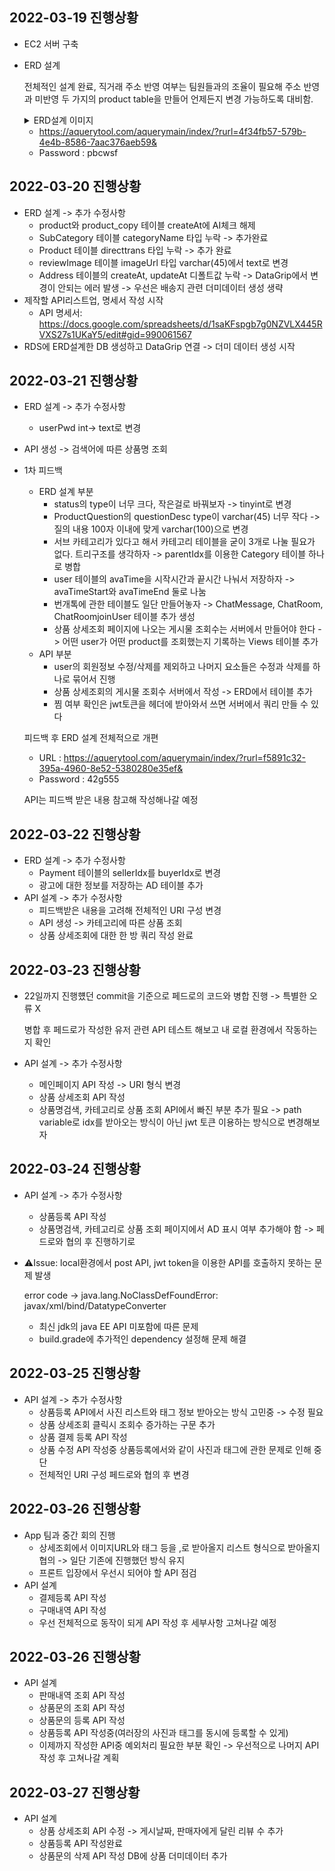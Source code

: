 ## 2022-03-19 진행상황
+ EC2 서버 구축
+ ERD 설계

  전체적인 설계 완료, 직거래 주소 반영 여부는 팀원들과의 조율이 필요해 주소 반영과 미반영 두 가지의 product table을 만들어 언제든지 변경 가능하도록 대비함.

  <details>
  <summary>ERD설계 이미지</summary>
  <div markdown="1">
    
  + ![화면 캡처 2022-03-20 011923](https://user-images.githubusercontent.com/77482065/159129383-35773f7b-8040-4611-a6fb-43622614faf2.png)
  </div>
  </details>
  
  + https://aquerytool.com/aquerymain/index/?rurl=4f34fb57-579b-4e4b-8586-7aac376aeb59&
  + Password : pbcwsf
  
## 2022-03-20 진행상황
+ ERD 설계 -> 추가 수정사항
  + product와 product_copy 테이블 createAt에  AI체크 해제
  + SubCategory 테이블 categoryName 타입 누락 -> 추가완료
  + Product 테이블 directtrans 타입 누락 -> 추가 완료
  + reviewImage 테이블 imageUrl 타입 varchar(45)에서 text로 변경
  + Address 테이블의 createAt, updateAt 디폴트값 누락 -> DataGrip에서 변경이 안되는 에러 발생 -> 우선은 배송지 관련 더미데이터 생성 생략
+ 제작할 API리스트업, 명세서 작성 시작
  + API 명세서: https://docs.google.com/spreadsheets/d/1saKFspgb7g0NZVLX445RVXS27s1UKaY5/edit#gid=990061567
+ RDS에 ERD설계한 DB 생성하고 DataGrip 연결 -> 더미 데이터 생성 시작

## 2022-03-21 진행상황
+ ERD 설계 -> 추가 수정사항
  +  userPwd int-> text로 변경
+ API 생성 -> 검색어에 따른 상품명 조회

+ 1차 피드백
  + ERD 설계 부분
    + status의 type이 너무 크다, 작은걸로 바꿔보자 -> tinyint로 변경
    + ProductQuestion의 questionDesc type이 varchar(45) 너무 작다 -> 질의 내용 100자 이내에 맞게 varchar(100)으로 변경
    + 서브 카테고리가 있다고 해서 카테고리 테이블을 굳이 3개로 나눌 필요가 없다. 트리구조를 생각하자 -> parentIdx를 이용한 Category 테이블 하나로 병합
    + user 테이블의 avaTime을 시작시간과 끝시간 나눠서 저장하자 -> avaTimeStart와 avaTimeEnd 둘로 나눔
    + 번개톡에 관한 테이블도 일단 만들어놓자 -> ChatMessage, ChatRoom, ChatRoomjoinUser 테이블 추가 생성
    + 상품 상세조회 페이지에 나오는 게시물 조회수는 서버에서 만들어야 한다 -> 어떤 user가 어떤 product를 조회했는지 기록하는 Views 테이블 추가
  + API 부분
    + user의 회원정보 수정/삭제를 제외하고 나머지 요소들은 수정과 삭제를 하나로 묶어서 진행
    + 상품 상세조회의 게시물 조회수 서버에서 작성 -> ERD에서 테이블 추가
    + 찜 여부 확인은 jwt토큰을 헤더에 받아와서 쓰면 서버에서 쿼리 만들 수 있다 

  피드백 후 ERD 설계 전체적으로 개편 
  + URL : https://aquerytool.com/aquerymain/index/?rurl=f5891c32-395a-4960-8e52-5380280e35ef&
  + Password : 42g555
  
  API는 피드백 받은 내용 참고해 작성해나갈 예정
   
## 2022-03-22 진행상황
  + ERD 설계 -> 추가 수정사항
    +  Payment 테이블의 sellerIdx를 buyerIdx로 변경
    +  광고에 대한 정보를 저장하는 AD 테이블 추가
  + API 설계 -> 추가 수정사항
    +  피드백받은 내용을 고려해 전체적인 URI 구성 변경
    +  API 생성 -> 카테고리에 따른 상품 조회
    +  상품 상세조회에 대한 한 방 쿼리 작성 완료

## 2022-03-23 진행상황
  + 22일까지 진행헀던 commit을 기준으로 페드로의 코드와 병합 진행 -> 특별한 오류 X

    병합 후 페드로가 작성한 유저 관련 API 테스트 해보고 내 로컬 환경에서 작동하는지 확인
  
  + API 설계 -> 추가 수정사항
    + 메인페이지 API 작성 -> URI 형식 변경
    + 상품 상세조회 API 작성
    + 상품명검색, 카테고리로 상품 조회 API에서 빠진 부분 추가 필요 -> path variable로 idx를 받아오는 방식이 아닌 jwt 토큰 이용하는 방식으로 변경해보자


 
 ## 2022-03-24 진행상황
  + API 설계 -> 추가 수정사항
    + 상품등록 API 작성 
    + 상품명검색, 카테고리로 상품 조회 페이지에서 AD 표시 여부 추가해야 함 -> 페드로와 협의 후 진행하기로

  + ⚠Issue: local환경에서 post API, jwt token을 이용한 API를 호출하지 못하는 문제 발생
  
     error code -> java.lang.NoClassDefFoundError: javax/xml/bind/DatatypeConverter
     
    +  최신 jdk의 java EE API 미포함에 따른 문제
    +  build.grade에 추가적인 dependency 설정해 문제 해결


 ## 2022-03-25 진행상황
  + API 설계 -> 추가 수정사항
    + 상품등록 API에서 사진 리스트와 태그 정보 받아오는 방식 고민중 -> 수정 필요
    + 상품 상세조회 클릭시 조회수 증가하는 구문 추가
    + 상품 결제 등록 API 작성
    + 상품 수정 API 작성중 상품등록에서와 같이 사진과 태그에 관한 문제로 인해 중단
    + 전체적인 URI 구성 페드로와 협의 후 변경


## 2022-03-26 진행상황
  + App 팀과 중간 회의 진행
    + 상세조회에서 이미지URL와 태그 등을 ,로 받아올지 리스트 형식으로 받아올지 협의 -> 일단 기존에 진행했던 방식 유지
    + 프론트 입장에서 우선시 되어야 할 API 점검
  + API 설계
    + 결제등록 API 작성
    + 구매내역 API 작성
    + 우선 전체적으로 동작이 되게 API 작성 후 세부사항 고쳐나갈 예정


## 2022-03-26 진행상황 
  + API 설계
    + 판매내역 조회 API 작성
    + 상품문의 조회 API 작성
    + 상품문의 등록 API 작성
    + 상품등록 API 작성중(여러장의 사진과 태그를 동시에 등록할 수 있게)
    + 이제까지 작성한 API중 예외처리 필요한 부분 확인 -> 우선적으로 나머지 API 작성 후 고쳐나갈 계획

## 2022-03-27 진행상황 
  + API 설계
    + 상품 상세조회 API 수정 -> 게시날짜, 판매자에게 달린 리뷰 수 추가
    + 상품등록 API 작성완료
    + 상품문의 삭제 API 작성
  DB에 상품 더미데이터 추가
